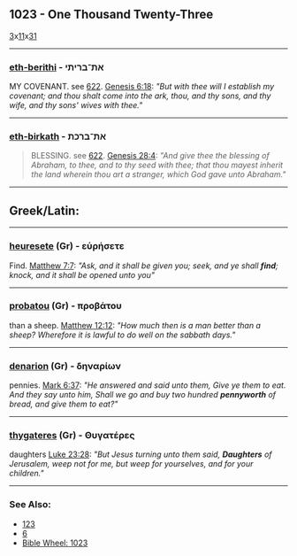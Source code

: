 ## 1023 - One Thousand Twenty-Three
[3](3)x[11](11)x[31](31)

---

### [eth-berithi](/keys/ATh-BRIThI) - את־בריתי
MY COVENANT. see [622](622). [Genesis 6:18](https://biblehub.com/genesis/6-18.htm): *"But with thee will I establish my covenant; and thou shalt come into the ark, thou, and thy sons, and thy wife, and thy sons' wives with thee."*

---

### [eth-birkath](/keys/ATh-BRKTh) - את־ברכת
> BLESSING. see [622](622). [Genesis 28:4](https://biblehub.com/genesis/28-4.htm): *"And give thee the blessing of Abraham, to thee, and to thy seed with thee; that thou mayest inherit the land wherein thou art a stranger, which God gave unto Abraham."*

---

## Greek/Latin:

---

### [heuresete](/greek?word=eurhsete) (Gr) - εὑρήσετε
Find. [Matthew 7:7](https://biblehub.com/matthew/7-7.htm): *"Ask, and it shall be given you; seek, and ye shall **find**; knock, and it shall be opened unto you"*

---

### [probatou](/greek?word=probatou) (Gr) - προβάτου
than a sheep. [Matthew 12:12](https://biblehub.com/matthew/12-12.htm): *"How much then is a man better than a sheep? Wherefore it is lawful to do well on the sabbath days."*

---

### [denarion](/greek?word=dhnariOn) (Gr) - δηναρίων
pennies. [Mark 6:37](https://biblehub.com/mark/6-37.htm): *"He answered and said unto them, Give ye them to eat. And they say unto him, Shall we go and buy two hundred **pennyworth** of bread, and give them to eat?"*

---

### [thygateres](/greek?word=thugateres) (Gr) - Θυγατέρες
daughters [Luke 23:28](https://biblehub.com/luke/23-28.htm): *"But Jesus turning unto them said, **Daughters** of Jerusalem, weep not for me, but weep for yourselves, and for your children."*

---

### See Also:

- [123](123)
- [6](6)
- [Bible Wheel: 1023](https://www.biblewheel.com//GR/GR_Database.php?SearchBy_Gematria=1023)
